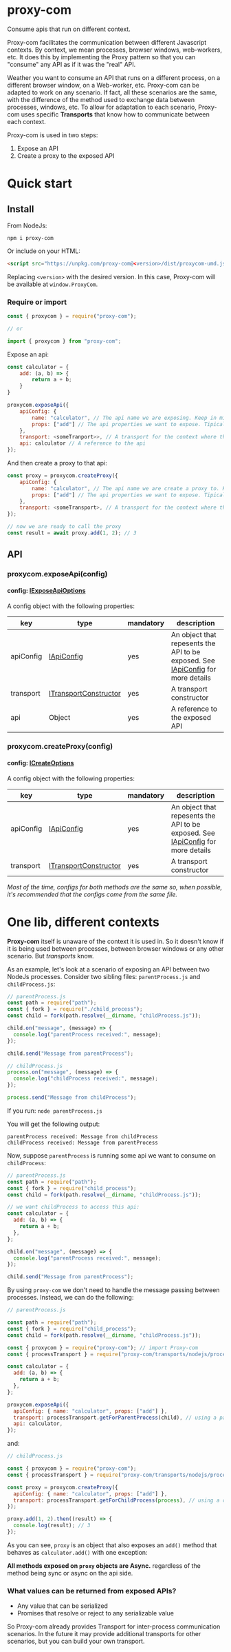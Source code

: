 # proxy-com

Consume apis that run on different context.

Proxy-com facilitates the communication between different Javascript contexts. By context, we mean processes, browser
windows, web-workers, etc. It does this by implementing the Proxy pattern so that you can "consume" any API as if it was
the "real" API.

Weather you want to consume an API that runs on a different process, on a different browser window, on a Web-worker, etc.
Proxy-com can be adapted to work on any scenario. If fact, all these scenarios are the same, with the difference of the
method used to exchange data between processes, windows, etc. To allow for adaptation to each scenario, Proxy-com uses
specific **Transports** that know how to communicate between each context.

Proxy-com is used in two steps:

1. Expose an API
2. Create a proxy to the exposed API

# Quick start

## Install

From NodeJs:

`npm i proxy-com`

Or include on your HTML:

```html
<script src="https://unpkg.com/proxy-com@<version>/dist/proxycom-umd.js" />
```

Replacing `<version>` with the desired version. In this case, Proxy-com will be available at `window.ProxyCom`.

### Require or import

```javascript
const { proxycom } = require("proxy-com");

// or

import { proxycom } from "proxy-com";
```

Expose an api:

```javascript
const calculator = {
    add: (a, b) => {
        return a + b;
    }
}

proxycom.exposeApi({
    apiConfig: {
        name: "calculator", // The api name we are exposing. Keep in mind this needs to match the name passed to the proxy config!
        props: ["add"] // The api properties we want to expose. Tipically this will contain all api methods, but can be a subset if you want to
    },
    transport: <someTranport>>, // A transport for the context where the api is running.
    api: calculator // A reference to the api
});
```

And then create a proxy to that api:

```javascript
const proxy = proxycom.createProxy({
    apiConfig: {
        name: "calculator", // The api name we are create a proxy to. Keep in mind this needs to match the name passed to the exposed api
        props: ["add"] // The api properties we want to expose. Tipically this will contain all api methods, but can be a subset if you want to
    },
    transport: <someTransport>, // A transport for the context where the proxy is running.
});

// now we are ready to call the proxy
const result = await proxy.add(1, 2); // 3
```

## API

### proxycom.exposeApi(config)

#### config: [IExposeApiOptions](https://github.com/ramaralo/proxy-com/blob/main/src/model/IExposeApiOptions.ts)

A config object with the following properties:

| key       | type                                                                                             | mandatory | description                                                                                                                                                |
| --------- | ------------------------------------------------------------------------------------------------ | --------- | ---------------------------------------------------------------------------------------------------------------------------------------------------------- |
| apiConfig | [IApiConfig](https://github.com/ramaralo/proxy-com/blob/main/src/model/IApiConfig.ts)            | yes       | An object that repesents the API to be exposed. See [IApiConfig](https://github.com/ramaralo/proxy-com/blob/main/src/model/IApiConfig.ts) for more details |
| transport | [ITransportConstructor](https://github.com/ramaralo/proxy-com/blob/main/src/model/ITransport.ts) | yes       | A transport constructor                                                                                                                                    |
| api       | Object                                                                                           | yes       | A reference to the exposed API                                                                                                                             |

### proxycom.createProxy(config)

#### config: [ICreateOptions](https://github.com/ramaralo/proxy-com/blob/main/src/model/IApiICreateOptions.ts)

A config object with the following properties:

| key       | type                                                                                             | mandatory | description                                                                                                                                                |
| --------- | ------------------------------------------------------------------------------------------------ | --------- | ---------------------------------------------------------------------------------------------------------------------------------------------------------- |
| apiConfig | [IApiConfig](https://github.com/ramaralo/proxy-com/blob/main/src/model/IApiConfig.ts)            | yes       | An object that repesents the API to be exposed. See [IApiConfig](https://github.com/ramaralo/proxy-com/blob/main/src/model/IApiConfig.ts) for more details |
| transport | [ITransportConstructor](https://github.com/ramaralo/proxy-com/blob/main/src/model/ITransport.ts) | yes       | A transport constructor                                                                                                                                    |

_Most of the time, configs for both methods are the same so, when possible, it's recommended that the configs come from the same file._

# One lib, different contexts

**Proxy-com** itself is unaware of the context it is used in. So it doesn't know if it is being used between processes,
between browser windows or any other scenario. But _transports_ know.

As an example, let's look at a scenario of exposing an API between two NodeJs processes. Consider two sibling files:
`parentProcess.js` and `childProcess.js`:

```javascript
// parentProcess.js
const path = require("path");
const { fork } = require("./child_process");
const child = fork(path.resolve(__dirname, "childProcess.js"));

child.on("message", (message) => {
  console.log("parentProcess received:", message);
});

child.send("Message from parentProcess");
```

```javascript
// childProcess.js
process.on("message", (message) => {
  console.log("childProcess received:", message);
});

process.send("Message from childProcess");
```

If you run:
`node parentProcess.js`

You will get the following output:

```
parentProcess received: Message from childProcess
childProcess received: Message from parentProcess
```

Now, suppose `parentProcess` is running some api we want to consume on `childProcess`:

```javascript
// parentProcess.js
const path = require("path");
const { fork } = require("child_process");
const child = fork(path.resolve(__dirname, "childProcess.js"));

// we want childProcess to access this api:
const calculator = {
  add: (a, b) => {
    return a + b;
  },
};

child.on("message", (message) => {
  console.log("parentProcess received:", message);
});

child.send("Message from parentProcess");
```

By using `proxy-com` we don't need to handle the message passing between processes. Instead, we can do the following:

```javascript
// parentProcess.js

const path = require("path");
const { fork } = require("child_process");
const child = fork(path.resolve(__dirname, "childProcess.js"));

const { proxycom } = require("proxy-com"); // import Proxy-com
const { processTransport } = require("proxy-com/transports/nodejs/process"); // Use a transport for process communication provided by Proxy-com

const calculator = {
  add: (a, b) => {
    return a + b;
  },
};

proxycom.exposeApi({
  apiConfig: { name: "calculator", props: ["add"] },
  transport: processTransport.getForParentProcess(child), // using a parent process transport specific for multi NodeJs processes
  api: calculator,
});
```

and:

```javascript
// childProcess.js

const { proxycom } = require("proxy-com");
const { processTransport } = require("proxy-com/transports/nodejs/process");

const proxy = proxycom.createProxy({
  apiConfig: { name: "calculator", props: ["add"] },
  transport: processTransport.getForChildProcess(process), // using a child process transport specific for multi NodeJs processes
});

proxy.add(1, 2).then((result) => {
  console.log(result); // 3
});
```

As you can see, `proxy` is an object that also exposes an `add()` method that behaves as `calculator.add()` with one
exception:

**All methods exposed on `proxy` objects are Async.** regardless of the method being sync or async on the api side.

### What values can be returned from exposed APIs?

- Any value that can be serialized
- Promises that resolve or reject to any serializable value

So Proxy-com already provides Transport for inter-process communication scenarios. In the future it may provide additional
transports for other scenarios, but you can build your own transport.
